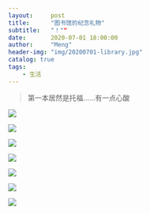 ```yaml
---
layout:     post
title:      "图书馆的纪念礼物"
subtitle:   "！""
date:       2020-07-01 18:00:00
author:     "Meng"
header-img: "img/20200701-library.jpg"
catalog: true
tags:
    - 生活
---
```


> 第一本居然是托福……有一点心酸

![](https://tva1.sinaimg.cn/large/007S8ZIlly1ggbmpa2sdzj31a00u0e82.jpg)

![](https://tva1.sinaimg.cn/large/007S8ZIlly1ggbmnt361cj31a40u0x6q.jpg)

![](https://tva1.sinaimg.cn/large/007S8ZIlly1ggbml68t7uj31aa0u0npe.jpg)

![](https://tva1.sinaimg.cn/large/007S8ZIlly1ggbmm5musgj31ab0u0kjm.jpg)

![](https://tva1.sinaimg.cn/large/007S8ZIlly1ggbmn1les0j31a90u0qv6.jpg)

![](https://tva1.sinaimg.cn/large/007S8ZIlly1ggbmmm3rocj319y0u0e82.jpg)

![](https://tva1.sinaimg.cn/large/007S8ZIlly1ggbmodqwjhj319v0u0e82.jpg)